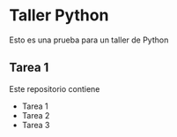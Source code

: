 # Taller Python
Esto es una prueba para un taller de Python
## Tarea 1
Este repositorio contiene
- Tarea 1
- Tarea 2
- Tarea 3
